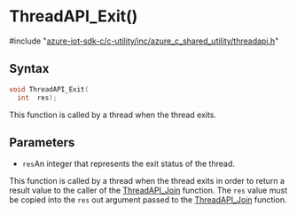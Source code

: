 # ThreadAPI_Exit()

\#include "[azure-iot-sdk-c/c-utility/inc/azure_c_shared_utility/threadapi.h](../iot-c-ref-threadapi-h.md)"  

## Syntax

```C
void ThreadAPI_Exit(
  int  res);
```

This function is called by a thread when the thread exits.

## Parameters
* `res`An integer that represents the exit status of the thread.

This function is called by a thread when the thread exits in order to return a result value to the caller of the [ThreadAPI_Join](#threadapi_8h_1aa80bce4748cbe10f4b726f2ea3168609) function. The `res` value must be copied into the `res` out argument passed to the [ThreadAPI_Join](#threadapi_8h_1aa80bce4748cbe10f4b726f2ea3168609) function.

